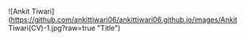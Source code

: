 ![Ankit Tiwari](https://github.com/ankittiwari06/ankittiwari06.github.io/images/Ankit Tiwari(CV)-1.jpg?raw=true "Title")
